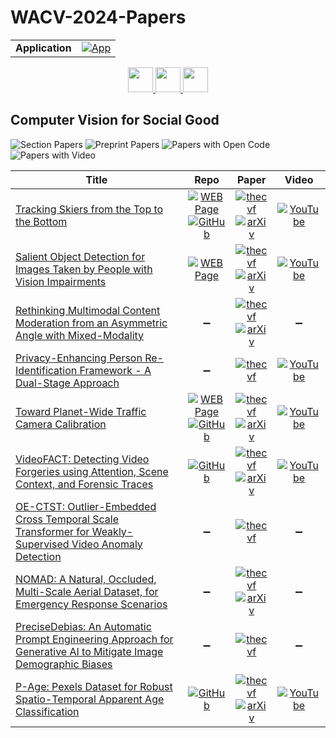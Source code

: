 # WACV-2024-Papers

<table>
    <tr>
        <td><strong>Application</strong></td>
        <td>
            <a href="https://huggingface.co/spaces/DmitryRyumin/NewEraAI-Papers" style="float:left;">
                <img src="https://img.shields.io/badge/🤗-NewEraAI--Papers-FFD21F.svg" alt="App" />
            </a>
        </td>
    </tr>
</table>

<div align="center">
    <a href="https://github.com/DmitryRyumin/WACV-2024-Papers/blob/main/sections/2024/main/smartphones_end_user_devices.md">
        <img src="https://cdn.jsdelivr.net/gh/DmitryRyumin/NewEraAI-Papers@main/images/left.svg" width="40" alt="" />
    </a>
    <a href="https://github.com/DmitryRyumin/WACV-2024-Papers/">
        <img src="https://cdn.jsdelivr.net/gh/DmitryRyumin/NewEraAI-Papers@main/images/home.svg" width="40" alt="" />
    </a>
    <a href="https://github.com/DmitryRyumin/WACV-2024-Papers/blob/main/sections/2024/main/structural_engineering_civil_engineering.md">
        <img src="https://cdn.jsdelivr.net/gh/DmitryRyumin/NewEraAI-Papers@main/images/right.svg" width="40" alt="" />
    </a>
</div>

## Computer Vision for Social Good

![Section Papers](https://img.shields.io/badge/Section%20Papers-10-42BA16) ![Preprint Papers](https://img.shields.io/badge/Preprint%20Papers-7-b31b1b) ![Papers with Open Code](https://img.shields.io/badge/Papers%20with%20Open%20Code-4-1D7FBF) ![Papers with Video](https://img.shields.io/badge/Papers%20with%20Video-6-FF0000)

| **Title** | **Repo** | **Paper** | **Video** |
|-----------|:--------:|:---------:|:---------:|
| [Tracking Skiers from the Top to the Bottom](https://openaccess.thecvf.com/content/WACV2024/html/Dunnhofer_Tracking_Skiers_From_the_Top_to_the_Bottom_WACV_2024_paper.html) | [![WEB Page](https://img.shields.io/badge/WEB-Page-159957.svg)](https://machinelearning.uniud.it/datasets/skitb/) <br /> [![GitHub](https://img.shields.io/github/stars/matteo-dunnhofer/SkiTB-toolkit?style=flat)](https://github.com/matteo-dunnhofer/SkiTB-toolkit) | [![thecvf](https://img.shields.io/badge/pdf-thecvf-7395C5.svg)](https://openaccess.thecvf.com/content/WACV2024/papers/Dunnhofer_Tracking_Skiers_From_the_Top_to_the_Bottom_WACV_2024_paper.pdf) <br /> [![arXiv](https://img.shields.io/badge/arXiv-2312.09723-b31b1b.svg)](http://arxiv.org/abs/2312.09723) | [![YouTube](https://img.shields.io/badge/YouTube-%23FF0000.svg?style=for-the-badge&logo=YouTube&logoColor=white)](https://www.youtube.com/watch?v=mw5kJqeCaCQ) |
| [Salient Object Detection for Images Taken by People with Vision Impairments](https://openaccess.thecvf.com/content/WACV2024/html/Reynolds_Salient_Object_Detection_for_Images_Taken_by_People_With_Vision_WACV_2024_paper.html) | [![WEB Page](https://img.shields.io/badge/WEB-Page-159957.svg)](https://vizwiz.org/tasks-and-datasets/salient-object-detection/) | [![thecvf](https://img.shields.io/badge/pdf-thecvf-7395C5.svg)](https://openaccess.thecvf.com/content/WACV2024/papers/Reynolds_Salient_Object_Detection_for_Images_Taken_by_People_With_Vision_WACV_2024_paper.pdf) <br /> [![arXiv](https://img.shields.io/badge/arXiv-2301.05323-b31b1b.svg)](http://arxiv.org/abs/2301.05323) | [![YouTube](https://img.shields.io/badge/YouTube-%23FF0000.svg?style=for-the-badge&logo=YouTube&logoColor=white)](https://www.youtube.com/watch?v=bRcHMw2ppDk) |
| [Rethinking Multimodal Content Moderation from an Asymmetric Angle with Mixed-Modality](https://openaccess.thecvf.com/content/WACV2024/html/Yuan_Rethinking_Multimodal_Content_Moderation_From_an_Asymmetric_Angle_With_Mixed-Modality_WACV_2024_paper.html) | :heavy_minus_sign: | [![thecvf](https://img.shields.io/badge/pdf-thecvf-7395C5.svg)](https://openaccess.thecvf.com/content/WACV2024/papers/Yuan_Rethinking_Multimodal_Content_Moderation_From_an_Asymmetric_Angle_With_Mixed-Modality_WACV_2024_paper.pdf) <br /> [![arXiv](https://img.shields.io/badge/arXiv-2305.10547-b31b1b.svg)](http://arxiv.org/abs/2305.10547) | :heavy_minus_sign: |
| [Privacy-Enhancing Person Re-Identification Framework - A Dual-Stage Approach](https://openaccess.thecvf.com/content/WACV2024/html/Kansal_Privacy-Enhancing_Person_Re-Identification_Framework_-_A_Dual-Stage_Approach_WACV_2024_paper.html) | :heavy_minus_sign: | [![thecvf](https://img.shields.io/badge/pdf-thecvf-7395C5.svg)](https://openaccess.thecvf.com/content/WACV2024/papers/Kansal_Privacy-Enhancing_Person_Re-Identification_Framework_-_A_Dual-Stage_Approach_WACV_2024_paper.pdf) | [![YouTube](https://img.shields.io/badge/YouTube-%23FF0000.svg?style=for-the-badge&logo=YouTube&logoColor=white)](https://www.youtube.com/watch?v=Qzv7prxdhY4) |
| [Toward Planet-Wide Traffic Camera Calibration](https://openaccess.thecvf.com/content/WACV2024/html/Vuong_Toward_Planet-Wide_Traffic_Camera_Calibration_WACV_2024_paper.html) | [![WEB Page](https://img.shields.io/badge/WEB-Page-159957.svg)](https://www.khiemvuong.com/OpenTrafficCam3D/) <br /> [![GitHub](https://img.shields.io/github/stars/kvuong2711/OpenTrafficCam3D?style=flat)](https://github.com/kvuong2711/OpenTrafficCam3D) | [![thecvf](https://img.shields.io/badge/pdf-thecvf-7395C5.svg)](https://openaccess.thecvf.com/content/WACV2024/papers/Vuong_Toward_Planet-Wide_Traffic_Camera_Calibration_WACV_2024_paper.pdf) <br /> [![arXiv](https://img.shields.io/badge/arXiv-2311.04243-b31b1b.svg)](http://arxiv.org/abs/2311.04243) | [![YouTube](https://img.shields.io/badge/YouTube-%23FF0000.svg?style=for-the-badge&logo=YouTube&logoColor=white)](https://www.youtube.com/watch?v=s2ebDrYpP8U) |
| [VideoFACT: Detecting Video Forgeries using Attention, Scene Context, and Forensic Traces](https://openaccess.thecvf.com/content/WACV2024/html/Nguyen_VideoFACT_Detecting_Video_Forgeries_Using_Attention_Scene_Context_and_Forensic_WACV_2024_paper.html) | [![GitHub](https://img.shields.io/github/stars/ductai199x/videofact-wacv-2024?style=flat)](https://github.com/ductai199x/videofact-wacv-2024) | [![thecvf](https://img.shields.io/badge/pdf-thecvf-7395C5.svg)](https://openaccess.thecvf.com/content/WACV2024/papers/Nguyen_VideoFACT_Detecting_Video_Forgeries_Using_Attention_Scene_Context_and_Forensic_WACV_2024_paper.pdf) <br /> [![arXiv](https://img.shields.io/badge/arXiv-2211.15775-b31b1b.svg)](http://arxiv.org/abs/2211.15775) | [![YouTube](https://img.shields.io/badge/YouTube-%23FF0000.svg?style=for-the-badge&logo=YouTube&logoColor=white)](https://www.youtube.com/watch?v=sSF2tH2SZ7w) |
| [OE-CTST: Outlier-Embedded Cross Temporal Scale Transformer for Weakly-Supervised Video Anomaly Detection](https://openaccess.thecvf.com/content/WACV2024/html/Majhi_OE-CTST_Outlier-Embedded_Cross_Temporal_Scale_Transformer_for_Weakly-Supervised_Video_Anomaly_WACV_2024_paper.html) | :heavy_minus_sign: | [![thecvf](https://img.shields.io/badge/pdf-thecvf-7395C5.svg)](https://openaccess.thecvf.com/content/WACV2024/papers/Majhi_OE-CTST_Outlier-Embedded_Cross_Temporal_Scale_Transformer_for_Weakly-Supervised_Video_Anomaly_WACV_2024_paper.pdf) | :heavy_minus_sign: |
| [NOMAD: A Natural, Occluded, Multi-Scale Aerial Dataset, for Emergency Response Scenarios](https://openaccess.thecvf.com/content/WACV2024/html/Bernal_NOMAD_A_Natural_Occluded_Multi-Scale_Aerial_Dataset_for_Emergency_Response_WACV_2024_paper.html) | :heavy_minus_sign: | [![thecvf](https://img.shields.io/badge/pdf-thecvf-7395C5.svg)](https://openaccess.thecvf.com/content/WACV2024/papers/Bernal_NOMAD_A_Natural_Occluded_Multi-Scale_Aerial_Dataset_for_Emergency_Response_WACV_2024_paper.pdf) <br /> [![arXiv](https://img.shields.io/badge/arXiv-2309.09518-b31b1b.svg)](http://arxiv.org/abs/2309.09518) | :heavy_minus_sign: |
| [PreciseDebias: An Automatic Prompt Engineering Approach for Generative AI to Mitigate Image Demographic Biases](https://openaccess.thecvf.com/content/WACV2024/html/Clemmer_PreciseDebias_An_Automatic_Prompt_Engineering_Approach_for_Generative_AI_To_WACV_2024_paper.html) | :heavy_minus_sign: | [![thecvf](https://img.shields.io/badge/pdf-thecvf-7395C5.svg)](https://openaccess.thecvf.com/content/WACV2024/papers/Clemmer_PreciseDebias_An_Automatic_Prompt_Engineering_Approach_for_Generative_AI_To_WACV_2024_paper.pdf) | :heavy_minus_sign: |
| [P-Age: Pexels Dataset for Robust Spatio-Temporal Apparent Age Classification](https://openaccess.thecvf.com/content/WACV2024/html/Ali_P-Age_Pexels_Dataset_for_Robust_Spatio-Temporal_Apparent_Age_Classification_WACV_2024_paper.html) | [![GitHub](https://img.shields.io/github/stars/Ashish013/AgeFormer?style=flat)](https://github.com/Ashish013/AgeFormer) | [![thecvf](https://img.shields.io/badge/pdf-thecvf-7395C5.svg)](https://openaccess.thecvf.com/content/WACV2024/papers/Ali_P-Age_Pexels_Dataset_for_Robust_Spatio-Temporal_Apparent_Age_Classification_WACV_2024_paper.pdf) <br /> [![arXiv](https://img.shields.io/badge/arXiv-2311.02432-b31b1b.svg)](http://arxiv.org/abs/2311.02432) | [![YouTube](https://img.shields.io/badge/YouTube-%23FF0000.svg?style=for-the-badge&logo=YouTube&logoColor=white)](https://www.youtube.com/watch?v=H36B5ozYPXk) |
